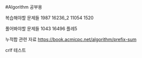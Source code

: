 #Algorithm
공부용

복습해야할 문제들
1987
16236_2
11054
1520

풀어봐야할 문제들
1043
16496 플레5


누적합 관련 자료
https://book.acmicpc.net/algorithm/prefix-sum

crlf 테스트